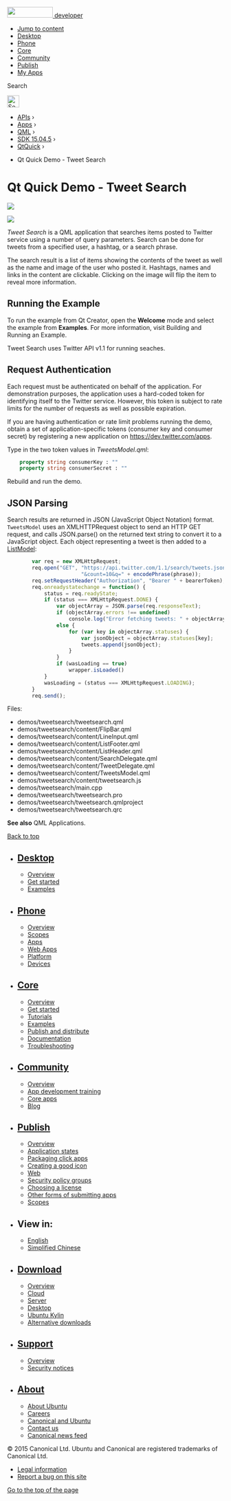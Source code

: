 <a href="https://developer.ubuntu.com/" class="logo-ubuntu"><img src="https://developer.ubuntu.com/assets/sites/ubuntu/latest/u/img/logos/logo-ubuntu-orange.svg" width="106" height="25" /> <span>developer</span></a>

-   [Jump to content](index.html#main-content)
-   [Desktop](https://developer.ubuntu.com/en/desktop/)
-   [Phone](https://developer.ubuntu.com/en/phone/)
-   [Core](https://developer.ubuntu.com/core)
-   [Community](https://developer.ubuntu.com/en/community/)
-   [Publish](https://developer.ubuntu.com/en/publish/)
-   [My Apps](https://myapps.developer.ubuntu.com/)

Search

<img src="https://developer.ubuntu.com/assets/sites/ubuntu/latest/u/img/search-white.svg" alt="Search" height="28" />

-   [APIs](../../../../index.html) ›
-   [Apps](../../../index.html) ›
-   [QML](../../index.html) ›
-   <a href="../index.html" class="sub-nav-item">SDK 15.04.5</a> ›
-   <a href="../QtQuick/index.html" class="sub-nav-item">QtQuick</a> ›

<!-- -->

-   Qt Quick Demo - Tweet Search

Qt Quick Demo - Tweet Search
============================

<span class="subtitle"></span>
<span id="details"></span>
![](https://developer.ubuntu.com/static/devportal_uploaded/9439455d-17e6-4f14-bf27-936fe1b41a5e-api/apps/qml/sdk-15.04.5/qtquick-demos-tweetsearch-example/images/qtquick-demo-tweetsearch-med-1.png)

![](https://developer.ubuntu.com/static/devportal_uploaded/d5d0c164-5818-4da6-b339-6bdcfa445536-api/apps/qml/sdk-15.04.5/qtquick-demos-tweetsearch-example/images/qtquick-demo-tweetsearch-med-2.png)

*Tweet Search* is a QML application that searches items posted to Twitter service using a number of query parameters. Search can be done for tweets from a specified user, a hashtag, or a search phrase.

The search result is a list of items showing the contents of the tweet as well as the name and image of the user who posted it. Hashtags, names and links in the content are clickable. Clicking on the image will flip the item to reveal more information.

<span id="running-the-example"></span>
Running the Example
-------------------

To run the example from Qt Creator, open the **Welcome** mode and select the example from **Examples**. For more information, visit Building and Running an Example.

Tweet Search uses Twitter API v1.1 for running seaches.

<span id="request-authentication"></span>
Request Authentication
----------------------

Each request must be authenticated on behalf of the application. For demonstration purposes, the application uses a hard-coded token for identifying itself to the Twitter service. However, this token is subject to rate limits for the number of requests as well as possible expiration.

If you are having authentication or rate limit problems running the demo, obtain a set of application-specific tokens (consumer key and consumer secret) by registering a new application on <https://dev.twitter.com/apps>.

Type in the two token values in *TweetsModel.qml*:

``` qml
    property string consumerKey : ""
    property string consumerSecret : ""
```

Rebuild and run the demo.

<span id="json-parsing"></span>
JSON Parsing
------------

Search results are returned in JSON (JavaScript Object Notation) format. `TweetsModel` uses an XMLHTTPRequest object to send an HTTP GET request, and calls JSON.parse() on the returned text string to convert it to a JavaScript object. Each object representing a tweet is then added to a [ListModel](../QtQuick.qtquick-modelviewsdata-modelview/index.html#listmodel):

``` qml
        var req = new XMLHttpRequest;
        req.open("GET", "https://api.twitter.com/1.1/search/tweets.json?from=" + from +
                        "&count=10&q=" + encodePhrase(phrase));
        req.setRequestHeader("Authorization", "Bearer " + bearerToken);
        req.onreadystatechange = function() {
            status = req.readyState;
            if (status === XMLHttpRequest.DONE) {
                var objectArray = JSON.parse(req.responseText);
                if (objectArray.errors !== undefined)
                    console.log("Error fetching tweets: " + objectArray.errors[0].message)
                else {
                    for (var key in objectArray.statuses) {
                        var jsonObject = objectArray.statuses[key];
                        tweets.append(jsonObject);
                    }
                }
                if (wasLoading == true)
                    wrapper.isLoaded()
            }
            wasLoading = (status === XMLHttpRequest.LOADING);
        }
        req.send();
```

Files:

-   demos/tweetsearch/tweetsearch.qml
-   demos/tweetsearch/content/FlipBar.qml
-   demos/tweetsearch/content/LineInput.qml
-   demos/tweetsearch/content/ListFooter.qml
-   demos/tweetsearch/content/ListHeader.qml
-   demos/tweetsearch/content/SearchDelegate.qml
-   demos/tweetsearch/content/TweetDelegate.qml
-   demos/tweetsearch/content/TweetsModel.qml
-   demos/tweetsearch/content/tweetsearch.js
-   demos/tweetsearch/main.cpp
-   demos/tweetsearch/tweetsearch.pro
-   demos/tweetsearch/tweetsearch.qmlproject
-   demos/tweetsearch/tweetsearch.qrc

**See also** QML Applications.

[Back to top](index.html#)

-   [Desktop](https://developer.ubuntu.com/en/desktop/)
    ---------------------------------------------------

    -   [Overview](https://developer.ubuntu.com/en/desktop/)
    -   [Get started](http://snapcraft.io/?utm_source=developer.ubuntu.com&utm_medium=devportal&utm_term=snaps%20snapcraft%20desktop&utm_content=menu&utm_campaign=duc_snappers)
    -   [Examples](https://github.com/ubuntu/snappy-playpen)

-   [Phone](https://developer.ubuntu.com/en/phone/)
    -----------------------------------------------

    -   [Overview](https://developer.ubuntu.com/en/phone/)
    -   [Scopes](https://developer.ubuntu.com/en/phone/scopes/)
    -   [Apps](https://developer.ubuntu.com/en/phone/apps/)
    -   [Web Apps](https://developer.ubuntu.com/en/phone/web/)
    -   [Platform](https://developer.ubuntu.com/en/phone/platform/)
    -   [Devices](https://developer.ubuntu.com/en/phone/devices/)

-   [Core](https://developer.ubuntu.com/core)
    -----------------------------------------

    -   [Overview](https://developer.ubuntu.com/core)
    -   [Get started](https://developer.ubuntu.com/core/get-started)
    -   [Tutorials](https://developer.ubuntu.com/core/tutorials)
    -   [Examples](https://developer.ubuntu.com/core/examples)
    -   [Publish and distribute](https://developer.ubuntu.com/core/publish-and-distribute)
    -   [Documentation](https://developer.ubuntu.com/core/documentation)
    -   [Troubleshooting](https://developer.ubuntu.com/core/troubleshooting)

-   [Community](https://developer.ubuntu.com/en/community/)
    -------------------------------------------------------

    -   [Overview](https://developer.ubuntu.com/en/community/)
    -   [App development training](https://developer.ubuntu.com/en/community/training/)
    -   [Core apps](https://developer.ubuntu.com/en/community/core-apps/)
    -   [Blog](https://developer.ubuntu.com/en/community/blog/)

-   [Publish](https://developer.ubuntu.com/en/publish/)
    ---------------------------------------------------

    -   [Overview](https://developer.ubuntu.com/en/publish/)
    -   [Application states](https://developer.ubuntu.com/en/publish/application-states/)
    -   [Packaging click apps](https://developer.ubuntu.com/en/publish/packaging-click-apps/)
    -   [Creating a good icon](https://developer.ubuntu.com/en/publish/creating-a-good-icon/)
    -   [Web](https://developer.ubuntu.com/en/publish/web/)
    -   [Security policy groups](https://developer.ubuntu.com/en/publish/security-policy-groups/)
    -   [Choosing a license](https://developer.ubuntu.com/en/publish/choosing-a-license/)
    -   [Other forms of submitting apps](https://developer.ubuntu.com/en/publish/other-forms-of-submitting-apps/)
    -   [Scopes](https://developer.ubuntu.com/en/publish/scopes/)

-   View in:
    --------

    -   [English](index.html "Change to language: English")
    -   [Simplified Chinese](index.html "Change to language: Simplified Chinese")

-   [Download](http://ubuntu.com/download/)
    ---------------------------------------

    -   [Overview](http://ubuntu.com/download)
    -   [Cloud](http://ubuntu.com/download/cloud)
    -   [Server](http://ubuntu.com/download/server)
    -   [Desktop](http://ubuntu.com/download/desktop)
    -   [Ubuntu Kylin](http://ubuntu.com/download/ubuntu-kylin)
    -   [Alternative downloads](http://ubuntu.com/download/alternative-downloads)

-   [Support](http://ubuntu.com/support/)
    -------------------------------------

    -   [Overview](http://ubuntu.com/support)
    -   [Security notices](http://www.ubuntu.com/usn/)

-   [About](http://ubuntu.com/about/)
    ---------------------------------

    -   [About Ubuntu](http://ubuntu.com/about/about-ubuntu)
    -   [Careers](http://www.canonical.com/careers)
    -   [Canonical and Ubuntu](http://ubuntu.com/about/canonical-and-ubuntu)
    -   [Contact us](http://ubuntu.com/about/contact-us)
    -   [Canonical news feed](http://insights.ubuntu.com/feed/)

© 2015 Canonical Ltd. Ubuntu and Canonical are registered trademarks of Canonical Ltd.

-   [Legal information](http://www.ubuntu.com/legal)
-   [Report a bug on this site](https://bugs.launchpad.net/developer-ubuntu-com/)

<span class="accessibility-aid">[Go to the top of the page](index.html#)</span>
